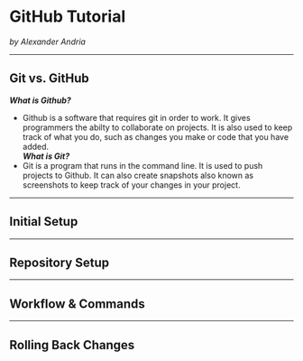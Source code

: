 # GitHub Tutorial

_by Alexander Andria_

---
## Git vs. GitHub
**_What is Github?_** 
  * Github is a software that requires git in order to work. It gives programmers the abilty to collaborate on projects. It is also used to keep track of what you do, such as changes you make or code that you have added.   
**_What is Git?_**
  * Git is a program that runs in the command line. It is used to push projects to Github. It can also create snapshots also known as screenshots to keep track of your changes in your project.   

---
## Initial Setup



---
## Repository Setup



---
## Workflow & Commands



---
## Rolling Back Changes